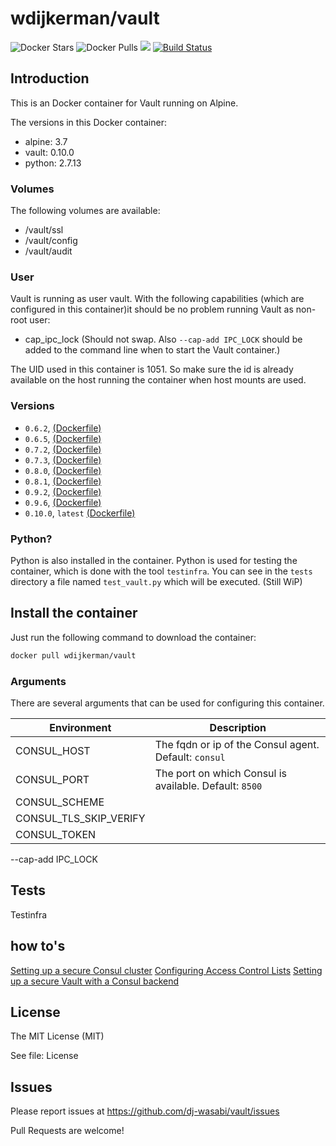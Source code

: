 # wdijkerman/vault

![Docker Stars](https://img.shields.io/docker/stars/wdijkerman/vault.svg) ![Docker Pulls](https://img.shields.io/docker/pulls/wdijkerman/vault.svg) [![](https://images.microbadger.com/badges/image/wdijkerman/vault.svg)](https://microbadger.com/images/wdijkerman/vault "Get your own image badge on microbadger.com") [![Build Status](https://travis-ci.org/dj-wasabi/vault.svg?branch=master)](https://travis-ci.org/dj-wasabi/vault) 

## Introduction

This is an Docker container for Vault running on Alpine.

The versions in this Docker container:

* alpine: 3.7
* vault: 0.10.0
* python: 2.7.13

### Volumes

The following volumes are available:

* /vault/ssl
* /vault/config
* /vault/audit

### User

Vault is running as user vault. With the following capabilities (which are configured in this container)it should be no problem running Vault as non-root user:

- cap_ipc_lock (Should not swap. Also `--cap-add IPC_LOCK` should be added to the command line when to start the Vault container.)

The UID used in this container is 1051. So make sure the id is already available on the host running the container when host mounts are used.

### Versions

- `0.6.2`, [(Dockerfile)](https://github.com/dj-wasabi/vault/blob/d4fe374d29508926bed6c188b05c0764016f3a52/Dockerfile)
- `0.6.5`, [(Dockerfile)](https://github.com/dj-wasabi/vault/blob/66494b152453c34e0094517383b2a2e38f5fdb8b/Dockerfile)
- `0.7.2`, [(Dockerfile)](https://github.com/dj-wasabi/vault/blob/de4519d83b9c33a66d4f47dd4c0f688f358834bd/Dockerfile)
- `0.7.3`, [(Dockerfile)](https://github.com/dj-wasabi/vault/blob/14574e99a643df5ea788c080f4407db2c1d682cb/Dockerfile)
- `0.8.0`, [(Dockerfile)](https://github.com/dj-wasabi/vault/blob/99fd6aa38f4e7da3a4cbaa7adf74665b4a6e5f00/Dockerfile)
- `0.8.1`, [(Dockerfile)](https://github.com/dj-wasabi/vault/blob/79b143040f4720610034ea08462957403dce7c9c/Dockerfile)
- `0.9.2`, [(Dockerfile)](https://github.com/dj-wasabi/vault/blob/702f4fc7518d0891386f78d9f8d8f0b2b86893a5/Dockerfile)
- `0.9.6`, [(Dockerfile)](https://github.com/dj-wasabi/vault/blob/c710ab97f1f9e86a273267fec577e320d6ce57ac/Dockerfile)
- `0.10.0`, `latest` [(Dockerfile)](https://github.com/dj-wasabi/vault/blob/master/Dockerfile)

### Python?

Python is also installed in the container. Python is used for testing the container, which is done with the tool `testinfra`.
You can see in the `tests` directory a file named `test_vault.py` which will be executed. (Still WiP)

## Install the container

Just run the following command to download the container:

```bash
docker pull wdijkerman/vault
```

### Arguments

There are several arguments that can be used for configuring this container.

Environment | Description
--- | ---
CONSUL_HOST | The fqdn or ip of the Consul agent. Default: `consul`
CONSUL_PORT | The port on which Consul is available. Default: `8500`
CONSUL_SCHEME | 
CONSUL_TLS_SKIP_VERIFY |
CONSUL_TOKEN | 

--cap-add IPC_LOCK

## Tests

Testinfra

## how to's

[Setting up a secure Consul cluster](https://werner-dijkerman.nl/2017/01/09/setting-up-a-secure-consul-cluster-with-docker/)
[Configuring Access Control Lists](https://werner-dijkerman.nl/2017/01/11/configuring-access-control-lists-in-consul/)
[Setting up a secure Vault with a Consul backend](https://werner-dijkerman.nl/2017/01/15/setting-up-a-secure-vault-with-a-consul-backend/)

## License

The MIT License (MIT)

See file: License

## Issues

Please report issues at https://github.com/dj-wasabi/vault/issues 

Pull Requests are welcome!
